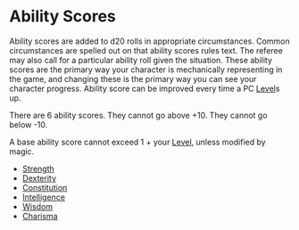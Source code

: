 # Ability Scores

Ability scores are added to d20 rolls in appropriate circumstances. Common circumstances are spelled out on that ability scores rules text. The referee may also call for a particular ability roll given the situation. These ability scores are the primary way your character is mechanically representing in the game, and changing these is the primary way you can see your character progress. Ability score can be improved every time a PC [Level](../Derived%20Statistics/Level.md)s up.

There are 6 ability scores. They cannot go above +10. They cannot go below -10.

A base ability score cannot exceed 1 + your [Level](Level.md), unless modified by magic.

- [Strength](Strength.md)
- [Dexterity](Dexterity.md)
- [Constitution](Constitution.md)
- [Intelligence](Intelligence.md)
- [Wisdom](Wisdom.md)
- [Charisma](Charisma.md)

